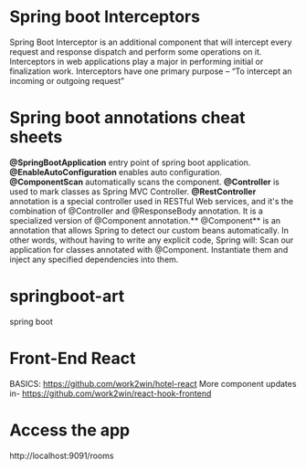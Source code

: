 # Spring boot Interceptors
Spring Boot Interceptor is an additional component that will intercept every request and response dispatch and perform some operations on it. Interceptors in web applications play a major in performing initial or finalization work. Interceptors have one primary purpose – “To intercept an incoming or outgoing request”

# Spring boot annotations cheat sheets

**@SpringBootApplication** entry point of spring boot application.
**@EnableAutoConfiguration** enables auto configuration.
**@ComponentScan** automatically scans the component.
**@Controller** is used to mark classes as Spring MVC Controller. **@RestController** annotation is a special controller used in RESTful Web services, and it's the combination of @Controller and @ResponseBody annotation. It is a specialized version of @Component annotation.** @Component** is an annotation that allows Spring to detect our custom beans automatically. In other words, without having to write any explicit code, Spring will: Scan our application for classes annotated with @Component. Instantiate them and inject any specified dependencies into them.
# springboot-art
 spring boot 

# Front-End React 
 BASICS:
 https://github.com/work2win/hotel-react
 More component updates in-
 https://github.com/work2win/react-hook-frontend 
 
# Access the app
 http://localhost:9091/rooms
